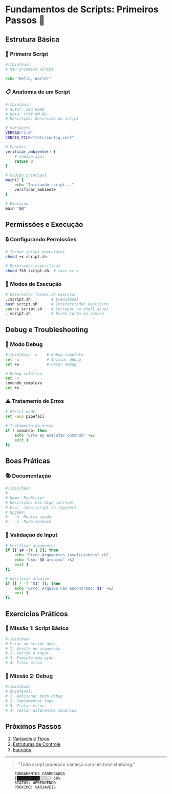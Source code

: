 # Fundamentos de Scripts: Primeiros Passos 📝

## Estrutura Básica

### 🚀 Primeiro Script
```bash
#!/bin/bash
# Meu primeiro script

echo "Hello, World!"
```

### 📋 Anatomia de um Script
```bash
#!/bin/bash
# Autor: Seu Nome
# Data: YYYY-MM-DD
# Descrição: Descrição do script

# Variáveis
VERSAO="1.0"
CONFIG_FILE="/etc/config.conf"

# Funções
verificar_ambiente() {
    # código aqui
    return 0
}

# Código principal
main() {
    echo "Iniciando script..."
    verificar_ambiente
}

# Execução
main "$@"
```

## Permissões e Execução

### 🔒 Configurando Permissões
```bash
# Tornar script executável
chmod +x script.sh

# Permissões específicas
chmod 755 script.sh  # rwxr-xr-x
```

### 🎯 Modos de Execução
```bash
# Diferentes formas de executar
./script.sh         # Executável
bash script.sh      # Interpretador explícito
source script.sh    # Carregar no shell atual
. script.sh         # Forma curta do source
```

## Debug e Troubleshooting

### 🐛 Modo Debug
```bash
#!/bin/bash -x    # Debug completo
set -x            # Iniciar debug
set +x            # Parar debug

# Debug seletivo
set -x
comando_complexo
set +x
```

### ⚠️ Tratamento de Erros
```bash
# Strict mode
set -euo pipefail

# Tratamento de erros
if ! comando; then
    echo "Erro ao executar comando" >&2
    exit 1
fi
```

## Boas Práticas

### 📚 Documentação
```bash
#!/bin/bash
# 
# Nome: MeuScript
# Descrição: Faz algo incrível
# Uso: ./meu_script.sh [opções]
# Opções:
#   -h  Mostra ajuda
#   -v  Modo verbose
```

### 🎯 Validação de Input
```bash
# Verificar argumentos
if [[ $# -lt 1 ]]; then
    echo "Erro: Argumentos insuficientes" >&2
    echo "Uso: $0 arquivo" >&2
    exit 1
fi

# Verificar arquivo
if [[ ! -f "$1" ]]; then
    echo "Erro: Arquivo não encontrado: $1" >&2
    exit 1
fi
```

## Exercícios Práticos

### 🎯 Missão 1: Script Básico
```bash
#!/bin/bash
# Criar um script que:
# 1. Aceite um argumento
# 2. Valide o input
# 3. Execute uma ação
# 4. Trate erros
```

### 🎯 Missão 2: Debug
```bash
#!/bin/bash
# Objetivos:
# 1. Adicionar modo debug
# 2. Implementar logs
# 3. Tratar erros
# 4. Testar diferentes cenários
```

## Próximos Passos

1. [Variáveis e Tipos](variables-and-types.md)
2. [Estruturas de Controle](control-structures.md)
3. [Funções](functions.md)

---

> "Todo script poderoso começa com um bom shebang."

```ascii
    FUNDAMENTOS CARREGADOS
    [██████████░░░░] 60%
    STATUS: APRENDENDO
    PRÓXIMO: VARIÁVEIS
```